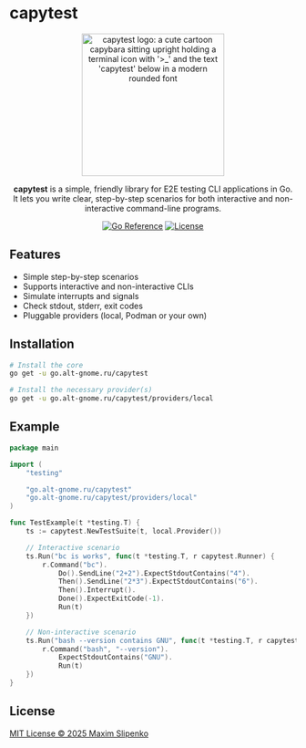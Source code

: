# capytest

<p align="center">
  <img src="https://altlinux.space/alt-gnome/capytest/media/branch/main/image.png" alt="capytest logo: a cute cartoon capybara sitting upright holding a terminal icon with '>_' and the text 'capytest' below in a modern rounded font" width="250"/>
</p>

<p align="center">
  <b>capytest</b> is a simple, friendly library for E2E testing CLI applications in Go.<br/>
  It lets you write clear, step-by-step scenarios for both interactive and non-interactive command-line programs.
</p>

<p align="center">
  <a href="https://pkg.go.dev/go.alt-gnome.ru/capytest"><img src="https://pkg.go.dev/badge/go.alt-gnome.ru/capytest.svg" alt="Go Reference"></a>
  <a href="https://opensource.org/licenses/MIT"><img src="https://img.shields.io/badge/license-MIT-blue.svg" alt="License"></a>
</p>

## Features

- Simple step-by-step scenarios
- Supports interactive and non-interactive CLIs
- Simulate interrupts and signals
- Check stdout, stderr, exit codes
- Pluggable providers (local, Podman or your own)

## Installation

```bash
# Install the core
go get -u go.alt-gnome.ru/capytest

# Install the necessary provider(s)
go get -u go.alt-gnome.ru/capytest/providers/local
```

## Example

```go
package main

import (
	"testing"

	"go.alt-gnome.ru/capytest"
	"go.alt-gnome.ru/capytest/providers/local"
)

func TestExample(t *testing.T) {
	ts := capytest.NewTestSuite(t, local.Provider())

	// Interactive scenario
	ts.Run("bc is works", func(t *testing.T, r capytest.Runner) {
		r.Command("bc").
			Do().SendLine("2+2").ExpectStdoutContains("4").
            Then().SendLine("2*3").ExpectStdoutContains("6").
			Then().Interrupt().
			Done().ExpectExitCode(-1).
			Run(t)
	})

	// Non-interactive scenario
	ts.Run("bash --version contains GNU", func(t *testing.T, r capytest.Runner) {
		r.Command("bash", "--version").
			ExpectStdoutContains("GNU").
			Run(t)
	})
}
```

## License

[MIT License © 2025 Maxim Slipenko](./LICENSE)
